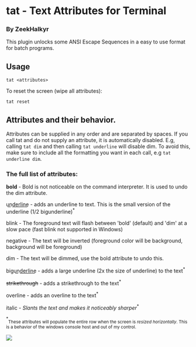 # tat - Text Attributes for Terminal
### By ZeekHalkyr

This plugin unlocks some ANSI Escape Sequences in a easy to use format for batch programs.

## Usage

```tat <attributes>```

To reset the screen (wipe all attributes):

```tat reset```

## Attributes and their behavior.
Attributes can be supplied in any order and are separated by spaces. If you call tat and do not supply an attribute, it is automatically disabled. E.g, calling ``tat dim`` and then calling ``tat underline`` will disable dim. To avoid this, make sure to include all the formatting you want in each call, e.g ``tat underline dim``.

### The full list of attributes:

**bold** - Bold is not noticeable on the command interpreter. It is used to undo the dim attribute. 

un͟d͟e͟r͟l͟i͟n͟e͟ - adds an underline to text. This is the small version of the underline (1/2 bigunderline)<sup>*</sup>

blink - The foreground text will flash between 'bold' (default) and 'dim' at a slow pace (fast blink not supported in Windows)

negative - The text will be inverted (foreground color will be background, background will be foreground)

dim - The text will be dimmed, use the bold attribute to undo this. 

bigun͟d͟e͟r͟l͟i͟n͟e͟ - adds a large underline (2x the size of underline) to the text<sup>*</sup>

~~strikethrough~~ - adds a strikethrough to the text<sup>*</sup>

overline - adds an overline to the text<sup>*</sup>

italic - *Slants the text and makes it noticeably sharper*<sup>*</sup>

<sup>*</sup><sub>These attributes will populate the entire row when the screen is *resized horizontally*. This is a behavior of the windows console host and out of my control.</sub>

![](tat2.gif)




